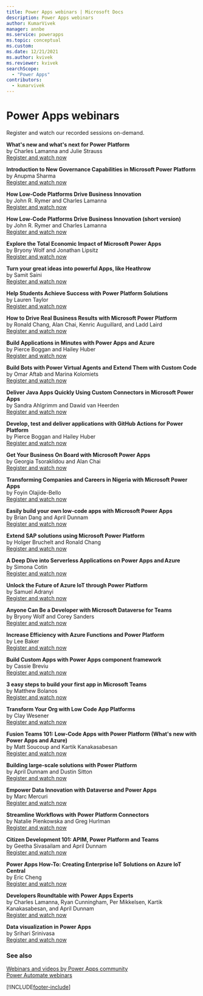 ```yaml
---
title: Power Apps webinars | Microsoft Docs
description: Power Apps webinars
author: KumarVivek
manager: annbe
ms.service: powerapps
ms.topic: conceptual
ms.custom: 
ms.date: 12/21/2021
ms.author: kvivek
ms.reviewer: kvivek
searchScope:
  - "Power Apps"
contributors:
  - kumarvivek
---
```

# Power Apps webinars

Register and watch our recorded sessions on-demand.

**What's new and what's next for Power Platform**  
by Charles Lamanna and Julie Strauss  
[Register and watch now](https://info.microsoft.com/ww-landing-whats-new-whats-next-power-platform.html?LCID=EN-US)

**Introduction to New Governance Capabilities in Microsoft Power Platform**  
by Anupma Sharma  
[Register and watch now](https://info.microsoft.com/ww-Landing-GovernanceCapabilitiesinPowerPlatform.html?LCID=EN-US)

**How Low-Code Platforms Drive Business Innovation**  
by John R. Rymer and Charles Lamanna  
[Register and watch now](https://info.microsoft.com/ww-Landing-Low-Code-Platforms.html?Lcid=EN-US)

**How Low-Code Platforms Drive Business Innovation (short version)**  
by John R. Rymer and Charles Lamanna  
[Register and watch now](https://info.microsoft.com/ww-landing-how-low-code-platforms-drive-business-innovation-short.html?lcid=en-us)

**Explore the Total Economic Impact of Microsoft Power Apps**  
by Bryony Wolf and Jonathan Lipsitz  
[Register and watch now](https://info.microsoft.com/ww-Landing-Explore-the-Total-Economic-Impact-of-Microsoft-PowerApps.html?LCID=EN-US)

**Turn your great ideas into powerful Apps, like Heathrow**  
by Samit Saini  
[Register and watch now](https://info.microsoft.com/ww-landing-Turn-Your-Great-Ideas-into-Powerful-Apps.html?lcid=EN-US)

**Help Students Achieve Success with Power Platform Solutions**  
by Lauren Taylor  
[Register and watch now](https://info.microsoft.com/ww-Landing-Help-Students-Achieve-Success-with-Power-Platform-Solutions.html?LCID=EN-US&ocid=mkto_eml_EM690872A1LA1&ocid=eml_pg196198_gdc_comm_ba)

**How to Drive Real Business Results with Microsoft Power Platform**  
by Ronald Chang, Alan Chai, Kenric Auguillard, and Ladd Laird  
[Register and watch now](https://info.microsoft.com/ww-landing-DriveRealBusinessResultswithPowerPlatform.html?lcid=en-us)

**Build Applications in Minutes with Power Apps and Azure**  
by Pierce Boggan and Hailey Huber  
[Register and watch now](https://info.microsoft.com/ww-landing-rapid-application-development-with-power-apps-and-azure.html?lcid=en-us)

**Build Bots with Power Virtual Agents and Extend Them with Custom Code**  
by Omar Aftab and Marina Kolomiets  
[Register and watch now](https://info.microsoft.com/ww-Landing-BuildBotswithPowerVirtualAgents.html?LCID=EN-US)

**Deliver Java Apps Quickly Using Custom Connectors in Microsoft Power Apps**  
by Sandra Ahlgrimm and Dawid van Heerden  
[Register and watch now](https://info.microsoft.com/ww-Landing-DeliverJavaAppsQuicklyUsingCustomConnectors.html?LCID=EN-US)

**Develop, test and deliver applications with GitHub Actions for Power Platform**  
by Pierce Boggan and Hailey Huber  
[Register and watch now](https://info.microsoft.com/ww-landing-develop-test-and-deliver-applications-with-github-actions-for-power-platform.html?lcid=en-us)

**Get Your Business On Board with Microsoft Power Apps**  
by Georgia Tsoraklidou and Alan Chai  
[Register and watch now](https://info.microsoft.com/ww-Landing-GetYourBusinessOnBoard.html?LCID=EN-US)

**Transforming Companies and Careers in Nigeria with Microsoft Power Apps**  
by Foyin Olajide-Bello  
[Register and watch now](https://info.microsoft.com/ww-Landing-TransformingCompanieswithPowerApps.html?LCID=EN-US)

**Easily build your own low-code apps with Microsoft Power Apps**  
by Brian Dang and April Dunnam  
[Register and watch now](https://info.microsoft.com/ww-Landing-EasilyBuildBusinessApps.html?LCID=EN-US)

**Extend SAP solutions using Microsoft Power Platform**  
by Holger Bruchelt and Ronald Chang  
[Register and watch now](https://info.microsoft.com/ww-Landing-Extend-SAP-solutions-using-Microsoft-Power-Platform.html?LCID=EN-US)

**A Deep Dive into Serverless Applications on Power Apps and Azure**  
by Simona Cotin  
[Register and watch now](https://info.microsoft.com/ww-Landing-ADeepDiveintoServerlessApplications.html?LCID=EN-US)

**Unlock the Future of Azure IoT through Power Platform**  
by Samuel Adranyi  
[Register and watch now](https://info.microsoft.com/ww-Landing-UnlocktheFutureofAzureIoTthroughPowerPlatform.html?LCID=EN-US)

**Anyone Can Be a Developer with Microsoft Dataverse for Teams**  
by Bryony Wolf and Corey Sanders  
[Register and watch now](https://info.microsoft.com/ww-Landing-AnyoneCanBeaDeveloperwithMicrosoftDataverseforTeams.html?LCID=EN-US)

**Increase Efficiency with Azure Functions and Power Platform**  
by Lee Baker  
[Register and watch now](https://info.microsoft.com/ww-Landing-IncreaseEfficiencyAzureFunctionsPowerPlatform.html?LCID=EN-US)

**Build Custom Apps with Power Apps component framework**  
by Cassie Breviu  
[Register and watch now](https://info.microsoft.com/ww-Landing-build-apps-Powerapps-component-framework.html?lcid=en-us)

**3 easy steps to build your first app in Microsoft Teams**  
by Matthew Bolanos  
[Register and watch now](https://info.microsoft.com/ww-landing-3Steps-build-first-app-teams.html?LCID=EN-US)

**Transform Your Org with Low Code App Platforms**  
by Clay Wesener  
[Register and watch now](https://info.microsoft.com/ww-landing-low-code-platforms-15minutes.html?LCID=EN-US)

**Fusion Teams 101: Low-Code Apps with Power Platform (What's new with Power Apps and Azure)**  
by Matt Soucoup and Kartik Kanakasabesan  
[Register and watch now](https://info.microsoft.com/ww-Landing-fusion-teams-101LowCode-power-platform.html?LCID=EN-US)

**Building large-scale solutions with Power Platform**  
by April Dunnam and Dustin Sitton  
[Register and watch now](https://info.microsoft.com/ww-landing-buildinglargesolutionspowerplatform.html?LCID=EN-US)

**Empower Data Innovation with Dataverse and Power Apps**  
by Marc Mercuri  
[Register and watch now](https://info.microsoft.com/ww-landing-empowerdataversepowerapps.html?LCID=EN-US)

**Streamline Workflows with Power Platform Connectors**  
by Natalie Pienkowska and Greg Hurlman  
[Register and watch now](https://info.microsoft.com/ww-landing-streamlinepowerplatformconnectors.html?LCID=EN-US)

**Citizen Development 101: APIM, Power Platform and Teams**  
by Geetha Sivasailam and April Dunnam  
[Register and watch now](https://info.microsoft.com/ww-landing-citdev101powerplatformteams.html?LCID=EN-US)

**Power Apps How-To: Creating Enterprise IoT Solutions on Azure IoT Central**  
by Eric Cheng  
[Register and watch now](https://info.microsoft.com/ww-landing-EnterpriseSolutionsIoTCentral.html?lcid=en-us)

**Developers Roundtable with Power Apps Experts**  
by Charles Lamanna, Ryan Cunningham, Per Mikkelsen, Kartik Kanakasabesan, and April Dunnam  
[Register and watch now](https://info.microsoft.com/ww-ondemand-Live-Event-Developers-Roundtable-with-Power-Apps-Experts.html?LCID=EN-US)

**Data visualization in Power Apps**  
by Srihari Srinivasa  
[Register and watch now](https://info.microsoft.com/ww-landing-datavisualization15minutes.html?lcid=en-us)

### See also

[Webinars and videos by Power Apps community](https://powerusers.microsoft.com/t5/Webinars-and-Video-Gallery/bd-p/VideoGallery)<br/>
[Power Automate webinars](/power-automate/webinars)


[!INCLUDE[footer-include](includes/footer-banner.md)]
